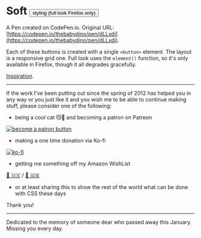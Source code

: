 # Soft <button> styling (full look Firefox only)

A Pen created on CodePen.io. Original URL: [https://codepen.io/thebabydino/pen/dLLxdj](https://codepen.io/thebabydino/pen/dLLxdj).

Each of these buttons is created with a single `<button>` element. The layout is a responsive grid one. Full look uses the `element()` function, so it's only available in Firefox, though it all degrades gracefully.

[Inspiration](https://thumbs.dreamstime.com/z/modern-ui-button-set-switches-push-buttons-29671897.jpg).

---

If the work I've been putting out since the spring of 2012 has helped you in any way or you just like it and you wish me to be able to continue making stuff, please consider one of the following:

* being a cool cat 😼🎩 and becoming a patron on Patreon

[![become a patron button](https://assets.codepen.io/2017/btn_patreon.png)](https://www.patreon.com/anatudor)

* making a one time donation via Ko-fi

[![ko-fi](https://assets.codepen.io/2017/btn_kofi.svg)](https://ko-fi.com/anatudor)

* getting me something off my Amazon WishList 

[🎁 🇺🇸](https://www.amazon.com/gp/registry/wishlist/2Y3C4722GXH0I/) / [🎁 🇬🇧](https://www.amazon.co.uk/gp/registry/wishlist/2I25W7U0KADSR/)

* or at least sharing this to show the rest of the world what can be done with CSS these days

Thank you!

---

Dedicated to the memory of someone dear who passed away this January. Missing you every day.